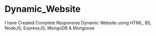 # Dynamic_Website
I have Created Complete Responsive Dynamic Website using HTML, B5, NodeJS, ExpressJS, MongoDB &amp; Mongoose
